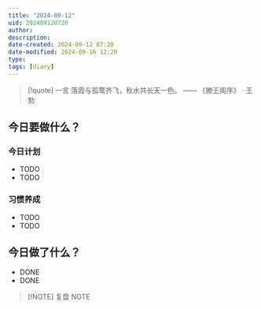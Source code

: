 ```yaml
---
title: "2024-09-12"
uid: 202409120720
author: 
description: 
date-created: 2024-09-12 07:20
date-modified: 2024-09-16 12:20
type: 
tags: [diary]
---
```


> [!quote] 一言
 落霞与孤鹜齐飞，秋水共长天一色。 —— 《滕王阁序》 · 王勃

## 今日要做什么？

### 今日计划

- TODO
- TODO[]()

### 习惯养成

- TODO
- TODO

## 今日做了什么？

- DONE
- DONE

> [!NOTE] 复盘
> NOTE
